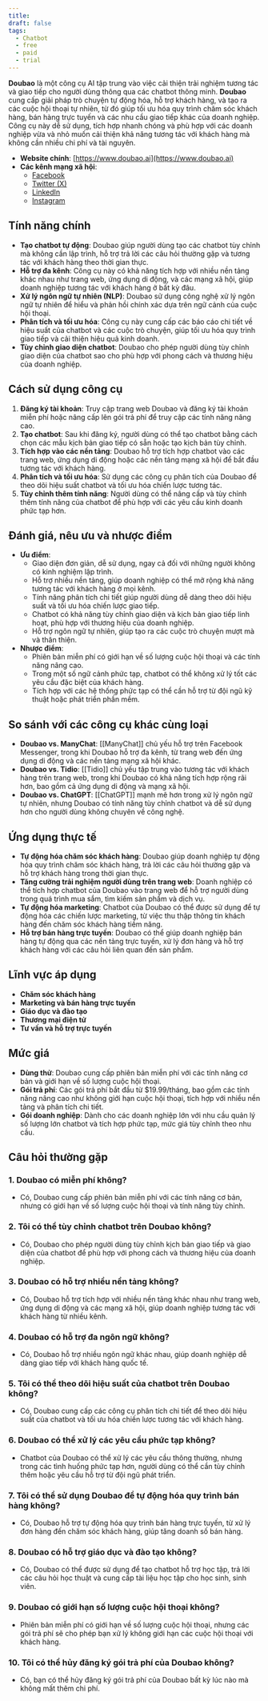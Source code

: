 ```yaml
---
title: 
draft: false
tags:
  - Chatbot
  - free
  - paid
  - trial
---
```

**Doubao** là một công cụ AI tập trung vào việc cải thiện trải nghiệm tương tác và giao tiếp cho người dùng thông qua các chatbot thông minh. **Doubao** cung cấp giải pháp trò chuyện tự động hóa, hỗ trợ khách hàng, và tạo ra các cuộc hội thoại tự nhiên, từ đó giúp tối ưu hóa quy trình chăm sóc khách hàng, bán hàng trực tuyến và các nhu cầu giao tiếp khác của doanh nghiệp. Công cụ này dễ sử dụng, tích hợp nhanh chóng và phù hợp với các doanh nghiệp vừa và nhỏ muốn cải thiện khả năng tương tác với khách hàng mà không cần nhiều chi phí và tài nguyên.

- **Website chính**: [https://www.doubao.ai](https://www.doubao.ai)
- **Các kênh mạng xã hội**:
    - [Facebook](https://www.facebook.com/doubaoai)
    - [Twitter (X)](https://www.twitter.com/doubaoai)
    - [LinkedIn](https://www.linkedin.com/company/doubaoai)
    - [Instagram](https://www.instagram.com/doubao_ai)

## Tính năng chính

- **Tạo chatbot tự động**: Doubao giúp người dùng tạo các chatbot tùy chỉnh mà không cần lập trình, hỗ trợ trả lời các câu hỏi thường gặp và tương tác với khách hàng theo thời gian thực.
- **Hỗ trợ đa kênh**: Công cụ này có khả năng tích hợp với nhiều nền tảng khác nhau như trang web, ứng dụng di động, và các mạng xã hội, giúp doanh nghiệp tương tác với khách hàng ở bất kỳ đâu.
- **Xử lý ngôn ngữ tự nhiên (NLP)**: Doubao sử dụng công nghệ xử lý ngôn ngữ tự nhiên để hiểu và phản hồi chính xác dựa trên ngữ cảnh của cuộc hội thoại.
- **Phân tích và tối ưu hóa**: Công cụ này cung cấp các báo cáo chi tiết về hiệu suất của chatbot và các cuộc trò chuyện, giúp tối ưu hóa quy trình giao tiếp và cải thiện hiệu quả kinh doanh.
- **Tùy chỉnh giao diện chatbot**: Doubao cho phép người dùng tùy chỉnh giao diện của chatbot sao cho phù hợp với phong cách và thương hiệu của doanh nghiệp.

## Cách sử dụng công cụ

1. **Đăng ký tài khoản**: Truy cập trang web Doubao và đăng ký tài khoản miễn phí hoặc nâng cấp lên gói trả phí để truy cập các tính năng nâng cao.
2. **Tạo chatbot**: Sau khi đăng ký, người dùng có thể tạo chatbot bằng cách chọn các mẫu kịch bản giao tiếp có sẵn hoặc tạo kịch bản tùy chỉnh.
3. **Tích hợp vào các nền tảng**: Doubao hỗ trợ tích hợp chatbot vào các trang web, ứng dụng di động hoặc các nền tảng mạng xã hội để bắt đầu tương tác với khách hàng.
4. **Phân tích và tối ưu hóa**: Sử dụng các công cụ phân tích của Doubao để theo dõi hiệu suất chatbot và tối ưu hóa chiến lược tương tác.
5. **Tùy chỉnh thêm tính năng**: Người dùng có thể nâng cấp và tùy chỉnh thêm tính năng của chatbot để phù hợp với các yêu cầu kinh doanh phức tạp hơn.

## Đánh giá, nêu ưu và nhược điểm

- **Ưu điểm**:
    - Giao diện đơn giản, dễ sử dụng, ngay cả đối với những người không có kinh nghiệm lập trình.
    - Hỗ trợ nhiều nền tảng, giúp doanh nghiệp có thể mở rộng khả năng tương tác với khách hàng ở mọi kênh.
    - Tính năng phân tích chi tiết giúp người dùng dễ dàng theo dõi hiệu suất và tối ưu hóa chiến lược giao tiếp.
    - Chatbot có khả năng tùy chỉnh giao diện và kịch bản giao tiếp linh hoạt, phù hợp với thương hiệu của doanh nghiệp.
    - Hỗ trợ ngôn ngữ tự nhiên, giúp tạo ra các cuộc trò chuyện mượt mà và thân thiện.
- **Nhược điểm**:
    - Phiên bản miễn phí có giới hạn về số lượng cuộc hội thoại và các tính năng nâng cao.
    - Trong một số ngữ cảnh phức tạp, chatbot có thể không xử lý tốt các yêu cầu đặc biệt của khách hàng.
    - Tích hợp với các hệ thống phức tạp có thể cần hỗ trợ từ đội ngũ kỹ thuật hoặc phát triển phần mềm.

## So sánh với các công cụ khác cùng loại

- **Doubao vs. ManyChat**: [[ManyChat]] chủ yếu hỗ trợ trên Facebook Messenger, trong khi Doubao hỗ trợ đa kênh, từ trang web đến ứng dụng di động và các nền tảng mạng xã hội khác.
- **Doubao vs. Tidio**: [[Tidio]] chủ yếu tập trung vào tương tác với khách hàng trên trang web, trong khi Doubao có khả năng tích hợp rộng rãi hơn, bao gồm cả ứng dụng di động và mạng xã hội.
- **Doubao vs. ChatGPT**: [[ChatGPT]] mạnh mẽ hơn trong xử lý ngôn ngữ tự nhiên, nhưng Doubao có tính năng tùy chỉnh chatbot và dễ sử dụng hơn cho người dùng không chuyên về công nghệ.

## Ứng dụng thực tế

- **Tự động hóa chăm sóc khách hàng**: Doubao giúp doanh nghiệp tự động hóa quy trình chăm sóc khách hàng, trả lời các câu hỏi thường gặp và hỗ trợ khách hàng trong thời gian thực.
- **Tăng cường trải nghiệm người dùng trên trang web**: Doanh nghiệp có thể tích hợp chatbot của Doubao vào trang web để hỗ trợ người dùng trong quá trình mua sắm, tìm kiếm sản phẩm và dịch vụ.
- **Tự động hóa marketing**: Chatbot của Doubao có thể được sử dụng để tự động hóa các chiến lược marketing, từ việc thu thập thông tin khách hàng đến chăm sóc khách hàng tiềm năng.
- **Hỗ trợ bán hàng trực tuyến**: Doubao có thể giúp doanh nghiệp bán hàng tự động qua các nền tảng trực tuyến, xử lý đơn hàng và hỗ trợ khách hàng với các câu hỏi liên quan đến sản phẩm.

## Lĩnh vực áp dụng

- **Chăm sóc khách hàng**
- **Marketing và bán hàng trực tuyến**
- **Giáo dục và đào tạo**
- **Thương mại điện tử**
- **Tư vấn và hỗ trợ trực tuyến**

## Mức giá

- **Dùng thử**: Doubao cung cấp phiên bản miễn phí với các tính năng cơ bản và giới hạn về số lượng cuộc hội thoại.
- **Gói trả phí**: Các gói trả phí bắt đầu từ $19.99/tháng, bao gồm các tính năng nâng cao như không giới hạn cuộc hội thoại, tích hợp với nhiều nền tảng và phân tích chi tiết.
- **Gói doanh nghiệp**: Dành cho các doanh nghiệp lớn với nhu cầu quản lý số lượng lớn chatbot và tích hợp phức tạp, mức giá tùy chỉnh theo nhu cầu.

## Câu hỏi thường gặp

### 1. **Doubao có miễn phí không?**

- Có, Doubao cung cấp phiên bản miễn phí với các tính năng cơ bản, nhưng có giới hạn về số lượng cuộc hội thoại và tính năng tùy chỉnh.

### 2. **Tôi có thể tùy chỉnh chatbot trên Doubao không?**

- Có, Doubao cho phép người dùng tùy chỉnh kịch bản giao tiếp và giao diện của chatbot để phù hợp với phong cách và thương hiệu của doanh nghiệp.

### 3. **Doubao có hỗ trợ nhiều nền tảng không?**

- Có, Doubao hỗ trợ tích hợp với nhiều nền tảng khác nhau như trang web, ứng dụng di động và các mạng xã hội, giúp doanh nghiệp tương tác với khách hàng từ nhiều kênh.

### 4. **Doubao có hỗ trợ đa ngôn ngữ không?**

- Có, Doubao hỗ trợ nhiều ngôn ngữ khác nhau, giúp doanh nghiệp dễ dàng giao tiếp với khách hàng quốc tế.

### 5. **Tôi có thể theo dõi hiệu suất của chatbot trên Doubao không?**

- Có, Doubao cung cấp các công cụ phân tích chi tiết để theo dõi hiệu suất của chatbot và tối ưu hóa chiến lược tương tác với khách hàng.

### 6. **Doubao có thể xử lý các yêu cầu phức tạp không?**

- Chatbot của Doubao có thể xử lý các yêu cầu thông thường, nhưng trong các tình huống phức tạp hơn, người dùng có thể cần tùy chỉnh thêm hoặc yêu cầu hỗ trợ từ đội ngũ phát triển.

### 7. **Tôi có thể sử dụng Doubao để tự động hóa quy trình bán hàng không?**

- Có, Doubao hỗ trợ tự động hóa quy trình bán hàng trực tuyến, từ xử lý đơn hàng đến chăm sóc khách hàng, giúp tăng doanh số bán hàng.

### 8. **Doubao có hỗ trợ giáo dục và đào tạo không?**

- Có, Doubao có thể được sử dụng để tạo chatbot hỗ trợ học tập, trả lời các câu hỏi học thuật và cung cấp tài liệu học tập cho học sinh, sinh viên.

### 9. **Doubao có giới hạn số lượng cuộc hội thoại không?**

- Phiên bản miễn phí có giới hạn về số lượng cuộc hội thoại, nhưng các gói trả phí sẽ cho phép bạn xử lý không giới hạn các cuộc hội thoại với khách hàng.

### 10. **Tôi có thể hủy đăng ký gói trả phí của Doubao không?**

- Có, bạn có thể hủy đăng ký gói trả phí của Doubao bất kỳ lúc nào mà không mất thêm chi phí.
